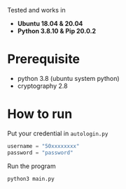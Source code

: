 Tested and works in 
- <b>Ubuntu 18.04 & 20.04  </b>
- <b>Python 3.8.10 & Pip 20.0.2</b>

# Prerequisite
- python 3.8 (ubuntu system python)
- cryptography 2.8

# How to run
Put your credential in `autologin.py`
```python
username = "50xxxxxxxx"
password = "password"
```
Run the program 
```sh
python3 main.py
```
